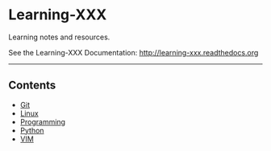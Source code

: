 # Learning-XXX

Learning notes and resources.

See the Learning-XXX Documentation: <http://learning-xxx.readthedocs.org>

---

## Contents

- [Git](./docs/Git)
- [Linux](./docs/Linux)
- [Programming](./docs/Programming)
- [Python](./docs/Python)
- [VIM](./docs/VIM)
